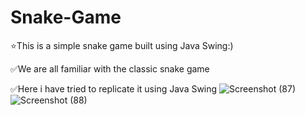 # Snake-Game
⭐This is a simple snake game built using Java Swing:)

✅We are all familiar with the classic snake game

✅Here i have tried to replicate it using Java Swing
![Screenshot (87)](https://user-images.githubusercontent.com/98637307/184901589-c47d5ba0-8c0d-418a-a387-efd1228c83f7.png)
![Screenshot (88)](https://user-images.githubusercontent.com/98637307/184901604-f8dde774-cb38-479a-8b7f-abdc8ebf6040.png)
